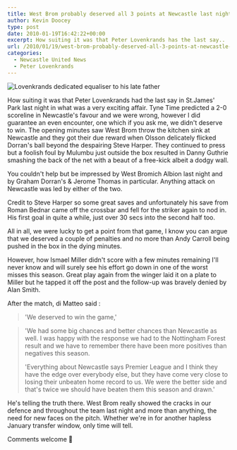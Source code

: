 ```yaml
---
title: West Brom probably deserved all 3 points at Newcastle last night
author: Kevin Doocey
type: post
date: 2010-01-19T16:42:22+00:00
excerpt: How suiting it was that Peter Lovenkrands has the last say..
url: /2010/01/19/west-brom-probably-deserved-all-3-points-at-newcastle-last-night/
categories:
  - Newcastle United News
  - Peter Lovenkrands
---
```


![Lovenkrands dedicated equaliser to his late father](https://static.guim.co.uk/sys-images/Admin/BkFill/Default_image_group/2010/1/18/1263857181323/Peter-Lovenkrands-001.jpg "Lovenkrands - Courageous man playing the match despite fathers death")

How suiting it was that Peter Lovenkrands had the last say in St.James' Park last night in what was a very exciting affair. Tyne Time predicted a 2-0 scoreline in Newcastle's favour and we were wrong, however I did guarantee an even encounter, one which if you ask me, we didn't deserve to win. The opening minutes saw West Brom throw the kitchen sink at Newcastle and  they got their due reward when Olsson delicately flicked Dorran's ball beyond the despairing Steve Harper. They continued to press but a foolish foul by Mulumbu just outside the box resulted in Danny Guthrie smashing the back of the net with a beaut of a free-kick albeit a dodgy wall.

You couldn't help but be impressed by West Bromich Albion last night and by Graham Dorran's & Jerome Thomas in particular. Anything attack on Newcastle was led by either of the two.

Credit to Steve Harper so some great saves and unfortunately his save from Roman Bednar came off the crossbar and fell for the striker again to nod in. His first goal in quite a while, just over 30 secs into the second half too.

All in all, we were lucky to get a point from that game, I know you can argue that we deserved a couple of penalties and no more than Andy Carroll being pushed in the box in the dying minutes.

However, how Ismael Miller didn't score with a few minutes remaining I'll never know and will surely see his effort go down in one of the worst misses this season. Great play again from the winger laid it on a plate to Miller but he tapped it off the post and the follow-up was bravely denied by Alan Smith.

After the match, di Matteo said :

> 'We deserved to win the game,'

> 'We had some big chances and better chances than Newcastle as well. I was happy with the response we had to the Nottingham Forest result and we have to remember there have been more positives than negatives this season.
>
> 'Everything about Newcastle says Premier League and I think they have the edge over everybody else, but they have come very close to losing their unbeaten home record to us. We were the better side and that's twice we should have beaten them this season and drawn.'

He's telling the truth there. West Brom really showed the cracks in our defence and throughout the team last night and more than anything, the need for new faces on the pitch. Whether we're in for another hapless January transfer window, only time will tell.

Comments welcome 🙂
